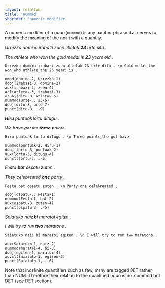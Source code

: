 ```yaml
---
layout: relation
title: 'nummod'
shortdef: 'numeric modifier'
---
```



A numeric modifier of a noun (`nummod`) is any number phrase that serves to modify the meaning of the noun with a quantity.

*Urrezko domina irabazi zuen atletak **23** urte ditu .* 

*The athlete who won the gold medal is **23** years old .*

~~~ sdparse
Urrezko domina irabazi zuen atletak 23 urte ditu . \n Gold medal_the won_who athlete_the 23 years is .

nmod(domina-2, Urrezko-1)
dobj(irabazi-3, domina-2)
aux(irabazi-3, zuen-4)
acl(atletak-5, irabazi-3)
nsubj(ditu-8, atletak-5)
nummod(urte-7, 23-6)
dobj(ditu-8, urte-7)
punct(ditu-8, .-9)
~~~


***Hiru** puntuak lortu ditugu .*

*We have got the **three** points .*

~~~ sdparse
Hiru puntuak lortu ditugu . \n Three points_the got have .

nummod(puntuak-2, Hiru-1)
dobj(lortu-3, puntuak-2)
aux(lortu-3, ditugu-4)
punct(lortu-3, .-5)
~~~


*Festa **bat** ospatu zuten .*

*They celebreated **one** party .*

~~~ sdparse
Festa bat ospatu zuten . \n Party one celebreated .

dobj(ospatu-3, Festa-1)
nummod(Festa-1, bat-2)
aux(ospatu-3, zuten-4)
punct(ospatu-3, .-5)
~~~


*Saiatuko naiz **bi** maratoi egiten .*

*I will try to run **two** maratons .*

~~~ sdparse
Saiatuko naiz bi maratoi egiten . \n I will try to run two maratons .

aux(Saiatuko-1, naiz-2)
nummod(maratoi-4, bi-3)
dobj(egiten-5, maratoi-4)
advcl(Saiatuko-1, egiten-5)
punct(Saiatuko-1, .-6)
~~~

Note that indefinite quantifiers such as few, many are tagged DET rather than NUM. Therefore their relation to the quantified noun is not nummod but DET (see DET section).

